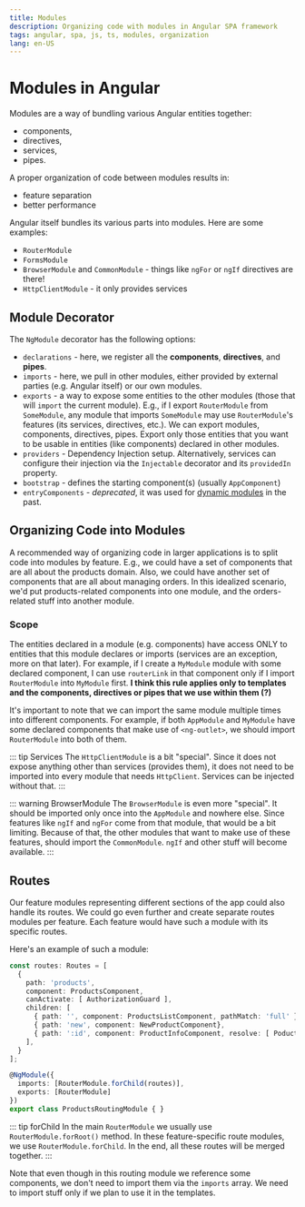 ```yaml
---
title: Modules
description: Organizing code with modules in Angular SPA framework
tags: angular, spa, js, ts, modules, organization
lang: en-US
---
```


# Modules in Angular

Modules are a way of bundling various Angular entities together:

- components,
- directives,
- services,
- pipes.

A proper organization of code between modules results in:

- feature separation
- better performance

Angular itself bundles its various parts into modules. Here are some examples:

- `RouterModule`
- `FormsModule`
- `BrowserModule` and `CommonModule` - things like `ngFor` or `ngIf` directives
  are there!
- `HttpClientModule` - it only provides services

## Module Decorator

The `NgModule` decorator has the following options:

- `declarations` - here, we register all the **components**, **directives**, and
  **pipes**.
- `imports` - here, we pull in other modules, either provided by external
  parties (e.g. Angular itself) or our own modules.
- `exports` - a way to expose some entities to the other modules (those that
  will `import` the current module). E.g., if I export `RouterModule` from
  `SomeModule`, any module that imports `SomeModule` may use `RouterModule`'s
  features (its services, directives, etc.). We can export modules, components,
  directives, pipes. Export only those entities that you want to be usable in
  entities (like components) declared in other modules.
- `providers` - Dependency Injection setup. Alternatively, services can
  configure their injection via the `Injectable` decorator and its `providedIn`
  property.
- `bootstrap` - defines the starting component(s) (usually `AppComponent`)
- `entryComponents` - *deprecated*, it was used for [dynamic
  modules](./components.md#instantiating-components-from-typescript) in the
  past.

## Organizing Code into Modules

A recommended way of organizing code in larger applications is to split code
into modules by feature. E.g., we could have a set of components that are all
about the products domain. Also, we could have another set of components that
are all about managing orders. In this idealized scenario, we'd put
products-related components into one module, and the orders-related stuff into
another module.

### Scope

The entities declared in a module (e.g. components) have access ONLY to entities
that this module declares or imports (services are an exception, more on that
later). For example, if I create a `MyModule` module with some declared
component, I can use `routerLink` in that component only if I import
`RouterModule` into `MyModule` first. **I think this rule applies only to
templates and the components, directives or pipes that we use within them (?)**

It's important to note that we can import the same module multiple times into
different components. For example, if both `AppModule` and `MyModule` have
some declared components that make use of `<ng-outlet>`, we should import
`RouterModule` into both of them.

::: tip Services
The `HttpClientModule` is a bit "special". Since it does not expose anything
other than services (provides them), it does not need to be imported into every
module that needs `HttpClient`. Services can be injected without that.
:::

::: warning BrowserModule
The `BrowserModule` is even more "special". It should be imported only once into
the `AppModule` and nowhere else. Since features like `ngIf` and `ngFor` come
from that module, that would be a bit limiting. Because of that, the other
modules that want to make use of these features, should import the
`CommonModule`. `ngIf` and other stuff will become available.
:::

## Routes

Our feature modules representing different sections of the app could also handle
its routes. We could go even further and create separate routes modules per
feature. Each feature would have such a module with its specific routes.

Here's an example of such a module:

```ts
const routes: Routes = [
  {
    path: 'products',
    component: ProductsComponent,
    canActivate: [ AuthorizationGuard ],
    children: [
      { path: '', component: ProductsListComponent, pathMatch: 'full' },
      { path: 'new', component: NewProductComponent},
      { path: ':id', component: ProductInfoComponent, resolve: [ PoductResolverService ] },
    ],
  }
];

@NgModule({
  imports: [RouterModule.forChild(routes)],
  exports: [RouterModule]
})
export class ProductsRoutingModule { }
```

::: tip forChild
In the main `RouterModule` we usually use `RouterModule.forRoot()` method. In
these feature-specific route modules, we use `RouterModule.forChild`. In the
end, all these routes will be merged together.
:::

Note that even though in this routing module we reference some components, we
don't need to import them via the `imports` array. We need to import stuff only
if we plan to use it in the templates.